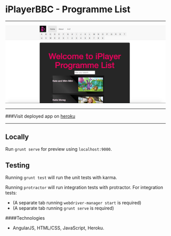 # iPlayerBBC - Programme List 
------------------------------------------------

![MainPage](app/images/screenShot1.png?raw=true "iPlayerBBC Programme List")

------------------------------------------------

###Visit deployed app on [heroku](https://i-player-lister.herokuapp.com/)

------------------------------------------------

## Locally

Run `grunt serve` for preview using `localhost:9000`.

## Testing

Running `grunt test` will run the unit tests with karma.

Running `protractor` will run integration tests with protractor. 
 For integration tests: 
- (A separate tab running `webdriver-manager start` is required)
- (A separate tab running `grunt serve` is required)

####Technologies 

- AngularJS, HTML/CSS, JavaScript, Heroku. 
